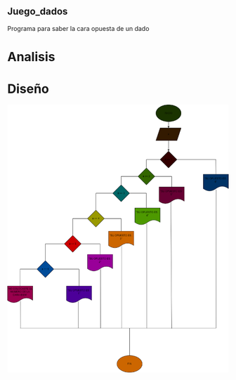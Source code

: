 ## Juego_dados 

Programa para saber la cara opuesta de un dado

# Analisis

# Diseño
![Diagrama de flujo](diagramaXX.png "Diagrama de flujo")